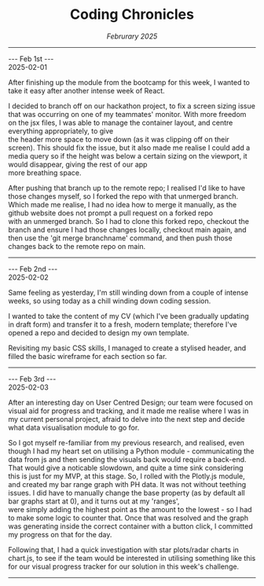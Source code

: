 <h1 align = "center"> Coding Chronicles </h1>
 <div align = "center"><i> Februrary 2025 </i></div>

 ------------

--- Feb 1st ---  
2025-02-01

After finishing up the module from the bootcamp for this week, I wanted to take it easy after another intense week of React.  

I decided to branch off on our hackathon project, to fix a screen sizing issue that was occurring on one of my teammates' monitor.  With more freedom on the jsx files, I was able to manage the container layout, and centre everything appropriately, to give  
the header more space to move down (as it was clipping off on their screen). This should fix the issue, but it also made me realise I could add a media query so if the height was below a certain sizing on the viewport, it would disappear, giving the rest of our app  
more breathing space.  
  
After pushing that branch up to the remote repo; I realised I'd like to have those changes myself, so I forked the repo with that unmerged branch.  Which made me realise, I had no idea how to merge it manually, as the github website does not prompt a pull request on a forked repo  
with an unmerged branch. So I had to clone this forked repo, checkout the branch and ensure I had those changes locally, checkout main again, and then use the 'git merge branchname' command, and then push those changes back to the remote repo on main.  

------------ 

--- Feb 2nd ---  
2025-02-02

Same feeling as yesterday, I'm still winding down from a couple of intense weeks, so using today as a chill winding down coding session.  

I wanted to take the content of my CV (which I've been gradually updating in draft form) and transfer it to a fresh, modern template; therefore I've opened a repo and decided to design my own template.  
  
Revisiting my basic CSS skills, I managed to create a stylised header, and filled the basic wireframe for each section so far.  

------------ 

--- Feb 3rd ---  
2025-02-03

After an interesting day on User Centred Design; our team were focused on visual aid for progress and tracking, and it made me realise where I was in my current personal project, afraid to delve into the next step and decide what data visualisation module to go for.  

So I got myself re-familiar from my previous research, and realised, even though I had my heart set on utilising a Python module - communicating the data from js and then sending the visuals back would require a back-end. That would give a noticable slowdown, and quite a time sink
considering this is just for my MVP, at this stage.  So, I rolled with the Plotly.js module, and created my bar range graph with PH data. It was not without teething issues. I did have to manually change the base property (as by default all bar graphs start at 0), and it turns out at my 'ranges',  
were simply adding the highest point as the amount to the lowest - so I had to make some logic to counter that.  Once that was resolved and the graph was generating inside the correct container with a button click, I committed my progress on that for the day.  
  
Following that, I had a quick investigation with star plots/radar charts in chart.js, to see if the team would be interested in utilising something like this for our visual progress tracker for our solution in this week's challenge.  

------------ 
